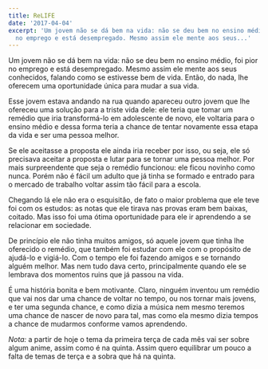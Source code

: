 ```yaml
---
title: ReLIFE
date: '2017-04-04'
excerpt: 'Um jovem não se dá bem na vida: não se deu bem no ensino médio, foi pior
  no emprego e está desempregado. Mesmo assim ele mente aos seus...'
---
```




Um jovem não se dá bem na vida: não se deu bem no ensino médio, foi pior no emprego e está desempregado. Mesmo assim ele mente aos seus conhecidos, falando como se estivesse bem de vida. Então, do nada, lhe oferecem uma oportunidade única para mudar a sua vida.

Esse jovem estava andando na rua quando apareceu outro jovem que lhe ofereceu uma solução para a triste vida dele: ele teria que tomar um remédio que iria transformá-lo em adolescente de novo, ele voltaria para o ensino médio e dessa forma teria a chance de tentar novamente essa etapa da vida e ser uma pessoa melhor.

Se ele aceitasse a proposta ele ainda iria receber por isso, ou seja, ele só precisava aceitar a proposta e lutar para se tornar uma pessoa melhor. Por mais surpreendente que seja o remédio funcionou: ele ficou novinho como nunca. Porém não é fácil um adulto que já tinha se formado e entrado para o mercado de trabalho voltar assim tão fácil para a escola.

Chegando lá ele não era o esquisitão, de fato o maior problema que ele teve foi com os estudos: as notas que ele tirava nas provas eram bem baixas, coitado. Mas isso foi uma ótima oportunidade para ele ir aprendendo a se relacionar em sociedade.

De princípio ele não tinha muitos amigos, só aquele jovem que tinha lhe oferecido o remédio, que também foi estudar com ele com o propósito de ajudá-lo e vigiá-lo. Com o tempo ele foi fazendo amigos e se tornando alguém melhor. Mas nem tudo dava certo, principalmente quando ele se lembrava dos momentos ruins que já passou na vida.

É uma história bonita e bem motivante. Claro, ninguém inventou um remédio que vai nos dar uma chance de voltar no tempo, ou nos tornar mais jovens, e ter uma segunda chance, e como dizia a música nem mesmo teremos uma chance de nascer de novo para tal, mas como ela mesmo dizia tempos a chance de mudarmos conforme vamos aprendendo.

*Nota:* a partir de hoje o tema da primeira terça de cada mês vai ser sobre algum anime, assim como é na quinta. Assim quero equilibrar um pouco a falta de temas de terça e a sobra que há na quinta.